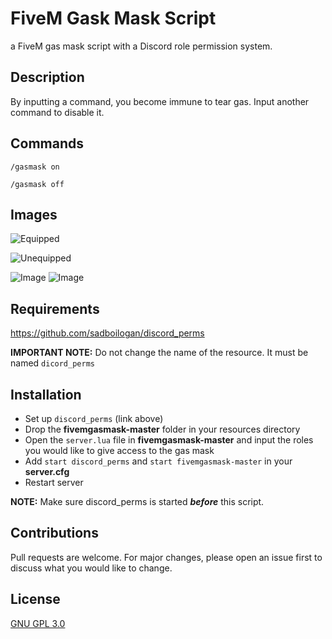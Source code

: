 # FiveM Gask Mask Script
a FiveM gas mask script with a Discord role permission system.

## Description
By inputting a command, you become immune to tear gas. Input another command to disable it.

## Commands
`/gasmask on`

`/gasmask off`

## Images
![Equipped](https://cdn.discordapp.com/attachments/695031619819536565/786382849699741716/gasmask1.PNG)

![Unequipped](https://cdn.discordapp.com/attachments/695031619819536565/786383093165850654/gasmask2.PNG)

![Image](https://cdn.discordapp.com/attachments/695031619819536565/786386532511514694/74d939211e350472aeac709fb4e5feb5.gif)
![Image](https://cdn.discordapp.com/attachments/695031619819536565/786386716902555648/03e2d847fcadf741a61db0f5d4dd0a60.gif)

## Requirements
https://github.com/sadboilogan/discord_perms

**IMPORTANT NOTE:** Do not change the name of the resource. It must be named `dicord_perms`

## Installation
* Set up `discord_perms` (link above)
* Drop the **fivemgasmask-master** folder in your resources directory
* Open the `server.lua` file in **fivemgasmask-master** and input the roles you would like to give access to the gas mask
* Add `start discord_perms` and `start fivemgasmask-master` in your **server.cfg**
* Restart server

**NOTE:** Make sure discord_perms is started ***before*** this script. 

## Contributions
Pull requests are welcome. For major changes, please open an issue first to discuss what you would like to change.

## License
[GNU GPL 3.0](https://github.com/JellyJamm/disablecombatroll/blob/main/LICENSE)
